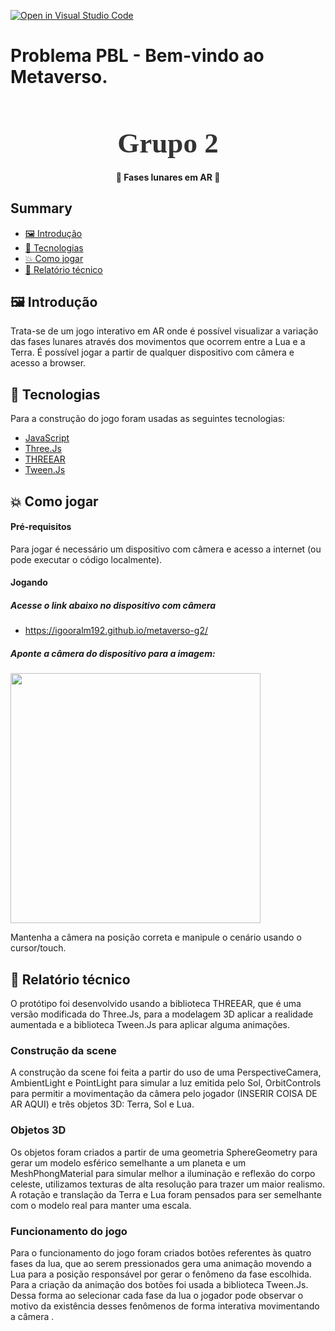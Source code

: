 [![Open in Visual Studio Code](https://classroom.github.com/assets/open-in-vscode-f059dc9a6f8d3a56e377f745f24479a46679e63a5d9fe6f495e02850cd0d8118.svg)](https://classroom.github.com/online_ide?assignment_repo_id=6314907&assignment_repo_type=AssignmentRepo)
# Problema PBL - Bem-vindo ao Metaverso.

<!-- Logo -->

<h1 align="center" style="font-family: Ubuntu; font-size: 45px; color: #333; margin-bottom: 0">
  Grupo 2
</h1>

<!-- Badges -->

<!-- <p align="center">
  <img alt="GitHub top language" src="https://img.shields.io/github/languages/top/igooralm192/nlw-01">
</p> -->

<!-- Description -->

<h4 align="center">
	🚀 Fases lunares em AR 🚀
</h4>

<!-- Summary -->

<h2>Summary</h2>

- [:framed_picture: Introdução](#framed_picture-introdução)
- [:rocket: Tecnologias](#rocket-tecnologias)
- [:boom: Como jogar](#boom-como-jogar)
- [:wrench: Relatório técnico](#wrench-relatório-técnico)

<a id="layout"></a>

## :framed_picture: Introdução

Trata-se de um jogo interativo em AR onde é possível visualizar a variação das fases lunares através dos movimentos que ocorrem entre a Lua e a Terra. É possível jogar a partir de qualquer dispositivo com câmera e acesso a browser.

<a id="tecnologias"></a>

## :rocket: Tecnologias

Para a construção do jogo foram usadas as seguintes tecnologias:

- [JavaScript](https://www.javascript.com/)
- [Three.Js](https://threejs.org/)
- [THREEAR](https://github.com/JamesLMilner/THREEAR)
- [Tween.Js](https://github.com/tweenjs/tween.js/)

<a id="como-executar"></a>

## :boom: Como jogar

#### Pré-requisitos

Para jogar é necessário um dispositivo com câmera e acesso a internet (ou pode executar o código localmente).

#### Jogando

##### Acesse o link abaixo no dispositivo com câmera
- https://igooralm192.github.io/metaverso-g2/

##### Aponte a câmera do dispositivo para a imagem:

<img src="https://github.com/JamesLMilner/THREEAR/blob/master/data/hiro.jpg" width="400px">

Mantenha a câmera na posição correta e manipule o cenário usando o cursor/touch.

<a id="variaveis-ambiente"></a>

## :wrench: Relatório técnico

O protótipo foi desenvolvido usando a biblioteca THREEAR, que é uma versão modificada do Three.Js, para a modelagem 3D aplicar a realidade aumentada e a biblioteca Tween.Js para aplicar alguma animações.

### Construção da scene

A construção da scene foi feita a partir do uso de uma PerspectiveCamera, AmbientLight e PointLight para simular a luz emitida pelo Sol, OrbitControls para permitir a movimentação da câmera pelo jogador (INSERIR COISA DE AR AQUI) e três objetos 3D: Terra, Sol e Lua.

### Objetos 3D

Os objetos foram criados a partir de uma geometria SphereGeometry para gerar um modelo esférico semelhante a um planeta e um MeshPhongMaterial para simular melhor a iluminação e reflexão do corpo celeste, utilizamos texturas de alta resolução para trazer um maior realismo. A rotação e translação da Terra e Lua foram pensados para ser semelhante com o modelo real para manter uma escala.

### Funcionamento do jogo

Para o funcionamento do jogo foram criados botões referentes às quatro fases da lua, que ao serem pressionados gera uma animação movendo a Lua para a posição responsável por gerar o fenômeno da fase escolhida. Para a criação da animação dos botões foi usada a biblioteca Tween.Js. Dessa forma ao selecionar cada fase da lua o jogador pode observar o motivo da existência desses fenômenos de forma interativa movimentando a câmera .



